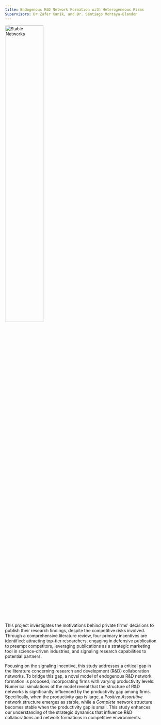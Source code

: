 ```yaml
---
title: Endogenous R&D Network Formation with Heterogeneous Firms
Supervisors: Dr Zafer Kanik, and Dr. Santiago Montaya-Blandon
---
```


<img src="https://heydari-msadra.github.io/files/HHHLLL-SocialWelfare-LGND.svg" alt="Stable Networks" width="50%">

This project investigates the motivations behind private firms' decisions to publish their research findings, despite the competitive risks involved. Through a comprehensive literature review, four primary incentives are identified: attracting top-tier researchers, engaging in defensive publication to preempt competitors, leveraging publications as a strategic marketing tool in science-driven industries, and signaling research capabilities to potential partners. 

Focusing on the signaling incentive, this study addresses a critical gap in the literature concerning research and development (R\&D) collaboration networks. To bridge this gap, a novel model of endogenous R\&D network formation is proposed, incorporating firms with varying productivity levels. Numerical simulations of the model reveal that the structure of R\&D networks is significantly influenced by the productivity gap among firms. Specifically, when the productivity gap is large, a _Positive Assortitive_ network structure emerges as stable, while a _Complete_ network structure becomes stable when the productivity gap is small. This study enhances our understanding of the strategic dynamics that influence R\&D collaborations and network formations in competitive environments.
